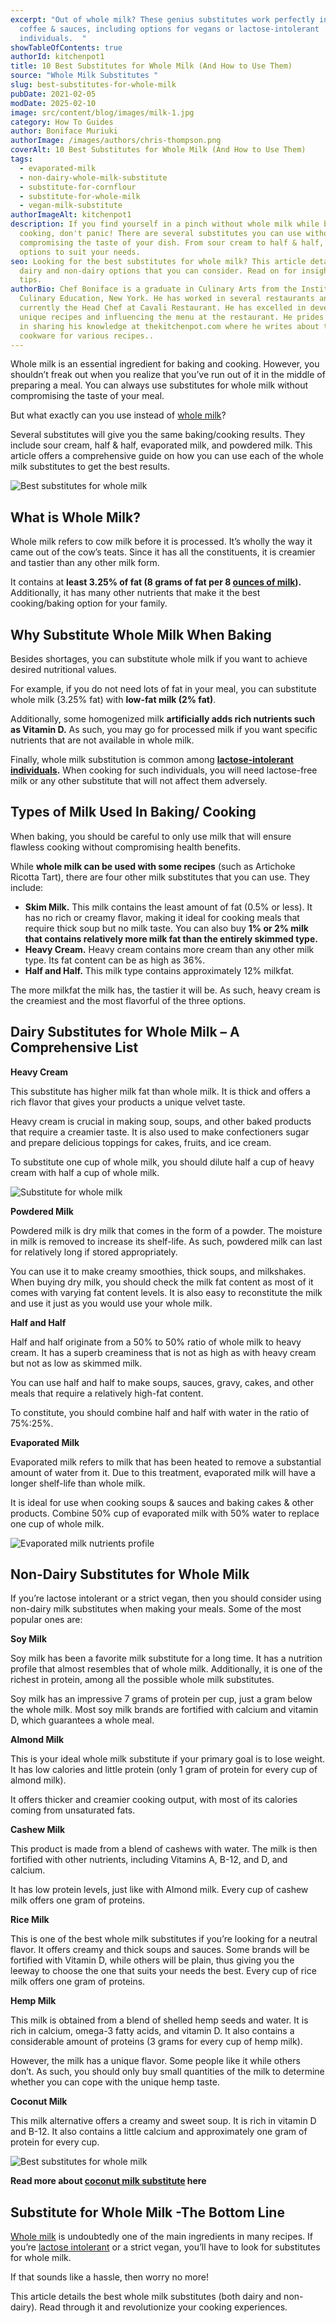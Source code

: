 ```yaml
---
excerpt: "Out of whole milk? These genius substitutes work perfectly in baking,
  coffee & sauces, including options for vegans or lactose-intolerant
  individuals.  "
showTableOfContents: true
authorId: kitchenpot1
title: 10 Best Substitutes for Whole Milk (And How to Use Them)
source: "Whole Milk Substitutes "
slug: best-substitutes-for-whole-milk
pubDate: 2021-02-05
modDate: 2025-02-10
image: src/content/blog/images/milk-1.jpg
category: How To Guides
author: Boniface Muriuki
authorImage: /images/authors/chris-thompson.png
coverAlt: 10 Best Substitutes for Whole Milk (And How to Use Them)
tags:
  - evaporated-milk
  - non-dairy-whole-milk-substitute
  - substitute-for-cornflour
  - substitute-for-whole-milk
  - vegan-milk-substitute
authorImageAlt: kitchenpot1
description: If you find yourself in a pinch without whole milk while baking or
  cooking, don't panic! There are several substitutes you can use without
  compromising the taste of your dish. From sour cream to half & half, there are
  options to suit your needs.
seo: Looking for the best substitutes for whole milk? This article details both
  dairy and non-dairy options that you can consider. Read on for insightful
  tips.
authorBio: Chef Boniface is a graduate in Culinary Arts from the Institute of
  Culinary Education, New York. He has worked in several restaurants and is
  currently the Head Chef at Cavali Restaurant. He has excelled in developing
  unique recipes and influencing the menu at the restaurant. He prides himself
  in sharing his knowledge at thekitchenpot.com where he writes about the best
  cookware for various recipes..
---
```


Whole milk is an essential ingredient for baking and cooking. However, you shouldn’t freak out when you realize that you’ve run out of it in the middle of preparing a meal. You can always use substitutes for whole milk without compromising the taste of your meal. 

But what exactly can you use instead of [whole milk](https://recipes.howstuffworks.com/dairy/what-percentage-is-whole-milk.htm)?

Several substitutes will give you the same baking/cooking results. They include sour cream, half & half, evaporated milk, and powdered milk. This article offers a comprehensive guide on how you can use each of the whole milk substitutes to get the best results.

![Best substitutes for whole milk ](images/portablegasgrill.jpg)

## What is Whole Milk?

Whole milk refers to cow milk before it is processed. It’s wholly the way it came out of the cow’s teats. Since it has all the constituents, it is creamier and tastier than any other milk form. 

It contains at **least 3.25% of fat (8 grams of fat per 8 [ounces of milk](https://thekitchenpot.com/blog/how-many-ounces-in-a-quart//)).** Additionally, it has many other nutrients that make it the best cooking/baking option for your family. 

## Why Substitute Whole Milk When Baking

Besides shortages, you can substitute whole milk if you want to achieve desired nutritional values. 

For example, if you do not need lots of fat in your meal, you can substitute whole milk (3.25% fat) with **low-fat milk (2% fat)**.

Additionally, some homogenized milk **artificially adds rich nutrients such as Vitamin D.** As such, you may go for processed milk if you want specific nutrients that are not available in whole milk.

Finally, whole milk substitution is common among [**lactose-intolerant individuals**](https://www.mayoclinic.org/diseases-conditions/lactose-intolerance/symptoms-causes/syc-20374232)**.** When cooking for such individuals, you will need lactose-free milk or any other substitute that will not affect them adversely. 

## Types of Milk Used In Baking/ Cooking 

When baking, you should be careful to only use milk that will ensure flawless cooking without compromising health benefits. 

While **whole milk can be used with some recipes** (such as Artichoke Ricotta Tart), there are four other milk substitutes that you can use. They include:

-   **Skim Milk.** This milk contains the least amount of fat (0.5% or less). It has no rich or creamy flavor, making it ideal for cooking meals that require thick soup but no milk taste. You can also buy **1% or 2% milk that contains relatively more milk fat than the entirely skimmed type.**
-   **Heavy Cream.** Heavy cream contains more cream than any other milk type. Its fat content can be as high as 36%.
-   **Half and Half.** This milk type contains approximately 12% milkfat. 

The more milkfat the milk has, the tastier it will be. As such, heavy cream is the creamiest and the most flavorful of the three options. 

## Dairy Substitutes for Whole Milk – A Comprehensive List

**Heavy Cream**

This substitute has higher milk fat than whole milk. It is thick and offers a rich flavor that gives your products a unique velvet taste. 

Heavy cream is crucial in making soup, soups, and other baked products that require a creamier taste. It is also used to make confectioners sugar and prepare delicious toppings for cakes, fruits, and ice cream.

To substitute one cup of whole milk, you should dilute half a cup of heavy cream with half a cup of whole milk. 

![Substitute for whole milk](images/portablegasgrill.jpg)

**Powdered Milk**

Powdered milk is dry milk that comes in the form of a powder. The moisture in milk is removed to increase its shelf-life. As such, powdered milk can last for relatively long if stored appropriately. 

You can use it to make creamy smoothies, thick soups, and milkshakes. When buying dry milk, you should check the milk fat content as most of it comes with varying fat content levels. It is also easy to reconstitute the milk and use it just as you would use your whole milk.

**Half and Half**

Half and half originate from a 50% to 50% ratio of whole milk to heavy cream. It has a superb creaminess that is not as high as with heavy cream but not as low as skimmed milk. 

You can use half and half to make soups, sauces, gravy, cakes, and other meals that require a relatively high-fat content. 

To constitute, you should combine half and half with water in the ratio of 75%:25%. 

**Evaporated Milk**

Evaporated milk refers to milk that has been heated to remove a substantial amount of water from it. Due to this treatment, evaporated milk will have a longer shelf-life than whole milk.

It is ideal for use when cooking soups & sauces and baking cakes & other products. Combine 50% cup of evaporated milk with 50% water to replace one cup of whole milk.

![Evaporated milk nutrients profile](images/portablegasgrill.jpg)

## Non-Dairy Substitutes for Whole Milk

If you’re lactose intolerant or a strict vegan, then you should consider using non-dairy milk substitutes when making your meals. Some of the most popular ones are:

**Soy Milk**

Soy milk has been a favorite milk substitute for a long time. It has a nutrition profile that almost resembles that of whole milk. Additionally, it is one of the richest in protein, among all the possible whole milk substitutes. 

Soy milk has an impressive 7 grams of protein per cup, just a gram below the whole milk. Most soy milk brands are fortified with calcium and vitamin D, which guarantees a whole meal.

**Almond Milk**

This is your ideal whole milk substitute if your primary goal is to lose weight. It has low calories and little protein (only 1 gram of protein for every cup of almond milk).

It offers thicker and creamier cooking output, with most of its calories coming from unsaturated fats.

**Cashew Milk**

This product is made from a blend of cashews with water. The milk is then fortified with other nutrients, including Vitamins A, B-12, and D, and calcium. 

It has low protein levels, just like with Almond milk. Every cup of cashew milk offers one gram of proteins.

**Rice Milk**

This is one of the best whole milk substitutes if you’re looking for a neutral flavor. It offers creamy and thick soups and sauces. Some brands will be fortified with Vitamin D, while others will be plain, thus giving you the leeway to choose the one that suits your needs the best. Every cup of rice milk offers one gram of proteins. 

**Hemp Milk**

This milk is obtained from a blend of shelled hemp seeds and water. It is rich in calcium, omega-3 fatty acids, and vitamin D. It also contains a considerable amount of proteins (3 grams for every cup of hemp milk).

However, the milk has a unique flavor. Some people like it while others don’t. As such, you should only buy small quantities of the milk to determine whether you can cope with the unique hemp taste. 

**Coconut Milk**

This milk alternative offers a creamy and sweet soup. It is rich in vitamin D and B-12. It also contains a little calcium and approximately one gram of protein for every cup.

![Best substitutes for whole milk](images/portablegasgrill.jpg)

**Read more about [coconut milk substitute](https://thekitchenpot.com/blog/best-coconut-milk-substitute//) here**

## Substitute for Whole Milk -The Bottom Line

[Whole milk](https://www.medicalnewstoday.com/articles/296564) is undoubtedly one of the main ingredients in many recipes. If you’re [lactose intolerant](https://www.mayoclinic.org/diseases-conditions/lactose-intolerance/symptoms-causes/syc-20374232#:~:text=People%20with%20lactose%20intolerance%20are,its%20symptoms%20can%20be%20uncomfortable.) or a strict vegan, you’ll have to look for substitutes for whole milk.

If that sounds like a hassle, then worry no more!

This article details the best whole milk substitutes (both dairy and non-dairy). Read through it and revolutionize your cooking experiences.
